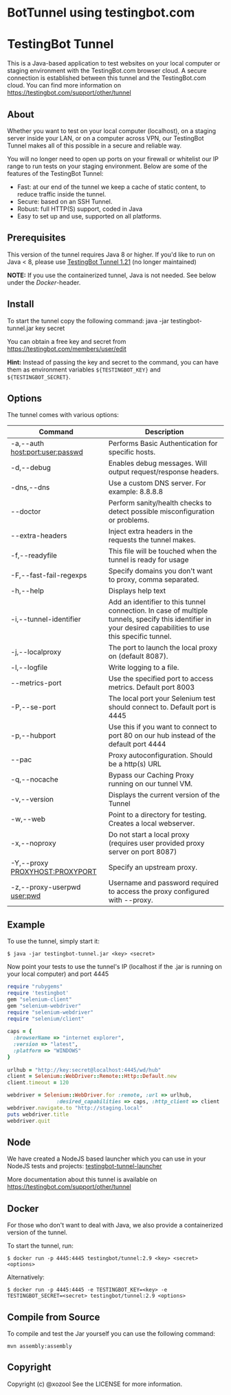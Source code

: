 # BotTunnel using testingbot.com

# TestingBot Tunnel

This is a Java-based application to test websites on your local computer or staging environment with the TestingBot.com browser cloud.
A secure connection is established between this tunnel and the TestingBot.com cloud.
You can find more information on https://testingbot.com/support/other/tunnel

About
-------

Whether you want to test on your local computer (localhost), on a staging server inside your LAN, or on a computer across VPN, our TestingBot Tunnel makes all of this possible in a secure and reliable way.

You will no longer need to open up ports on your firewall or whitelist our IP range to run tests on your staging environment. 
Below are some of the features of the TestingBot Tunnel:

* Fast: at our end of the tunnel we keep a cache of static content, to reduce traffic inside the tunnel.
* Secure: based on an SSH Tunnel.
* Robust: full HTTP(S) support, coded in Java
* Easy to set up and use, supported on all platforms.

Prerequisites
-------

This version of the tunnel requires Java 8 or higher. If you'd like to run on Java < 8, please use [TestingBot Tunnel 1.21](https://github.com/testingbot/Testingbot-Tunnel/tree/TestingBotTunnel-1.21) (no longer maintained)

**NOTE:** If you use the containerized tunnel, Java is not needed. See below under the *Docker*-header. 

Install
-------

To start the tunnel copy the following command:
    java -jar testingbot-tunnel.jar key secret

You can obtain a free key and secret from https://testingbot.com/members/user/edit

**Hint:** Instead of passing the key and secret to the command, you can have them as environment variables `${TESTINGBOT_KEY}` and `${TESTINGBOT_SECRET}`.

Options
-------

The tunnel comes with various options:

|Command|Description|
|---------|-------------|
|-a,--auth <host:port:user:passwd>|Performs Basic Authentication for specific hosts.|
|-d,--debug|Enables debug messages. Will output request/response headers.|
|-dns,--dns|Use a custom DNS server. For example: 8.8.8.8|
|--doctor|Perform sanity/health checks to detect possible misconfiguration or problems.|
|--extra-headers <JSON Map with Header Key and Value>|Inject extra headers in the requests the tunnel makes.|
|-f,--readyfile <FILE>|This file will be touched when the tunnel is ready for usage|
|-F,--fast-fail-regexps <OPTIONS>|Specify domains you don't want to proxy, comma separated.|
|-h,--help|Displays help text|
|-i,--tunnel-identifier <id>|Add an identifier to this tunnel connection. In case of multiple tunnels, specify this identifier in your desired capabilities to use this specific tunnel.|
|-j,--localproxy <port>|The port to launch the local proxy on (default 8087).|
|-l,--logfile <FILE>|Write logging to a file.|
|--metrics-port <port>|Use the specified port to access metrics. Default port 8003|
|-P,--se-port <PORT>|The local port your Selenium test should connect to. Default port is 4445|
|-p,--hubport <HUBPORT>|Use this if you want to connect to port 80 on our hub instead of the default port 4444|
|--pac <arg>|Proxy autoconfiguration. Should be a http(s) URL|
|-q,--nocache|Bypass our Caching Proxy running on our tunnel VM.|
|-v,--version|Displays the current version of the Tunnel|
|-w,--web <directory>|Point to a directory for testing. Creates a local webserver.|
|-x,--noproxy|Do not start a local proxy (requires user provided proxy server on port 8087)|
|-Y,--proxy <PROXYHOST:PROXYPORT>|Specify an upstream proxy.|
|-z,--proxy-userpwd <user:pwd>|Username and password required to access the proxy configured with --proxy.|


Example
-------
To use the tunnel, simply start it:

```
$ java -jar testingbot-tunnel.jar <key> <secret>
```

Now point your tests to use the tunnel's IP (localhost if the .jar is running on your local computer) and port 4445
```ruby
require "rubygems"  
require 'testingbot'   
gem "selenium-client"  
gem "selenium-webdriver"  
require "selenium-webdriver"   
require "selenium/client"  
  
caps = {  
  :browserName => "internet explorer",  
  :version => "latest",  
  :platform => "WINDOWS"  
}  
  
urlhub = "http://key:secret@localhost:4445/wd/hub"  
client = Selenium::WebDriver::Remote::Http::Default.new  
client.timeout = 120  

webdriver = Selenium::WebDriver.for :remote, :url => urlhub, 
                :desired_capabilities => caps, :http_client => client  
webdriver.navigate.to "http://staging.local"  
puts webdriver.title  
webdriver.quit
```

Node
-------
We have created a NodeJS based launcher which you can use in your NodeJS tests and projects: 
[testingbot-tunnel-launcher](https://github.com/testingbot/testingbot-tunnel-launcher)

More documentation about this tunnel is available on https://testingbot.com/support/other/tunnel

Docker
------
For those who don't want to deal with Java, we also provide a containerized version of the tunnel.

To start the tunnel, run:
```
$ docker run -p 4445:4445 testingbot/tunnel:2.9 <key> <secret> <options>
```

Alternatively:
```
$ docker run -p 4445:4445 -e TESTINGBOT_KEY=<key> -e TESTINGBOT_SECRET=<secret> testingbot/tunnel:2.9 <options>
```

Compile from Source
-------------------

To compile and test the Jar yourself you can use the following command:

    mvn assembly:assembly

Copyright
---------

Copyright (c) @xozool
See the LICENSE for more information.
